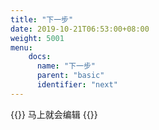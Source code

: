 ```yaml
---
title: "下一步"
date: 2019-10-21T06:53:00+08:00
weight: 5001
menu:
    docs:
      name: "下一步"
      parent: "basic"
      identifier: "next"
---
```



{{<adm type="tip" title="提醒" >}}
马上就会编辑
{{</adm >}}